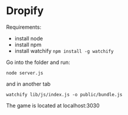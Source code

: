 Dropify
===

Requirements:

* install node
* install npm
* install watchify
  ```npm install -g watchify```

Go into the folder and run:

```node server.js```


and in another tab


```watchify lib/js/index.js -o public/bundle.js```

The game is located at localhost:3030


